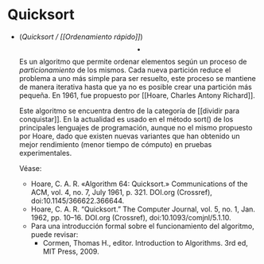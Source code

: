 # Quicksort
- (_Quicksort / [[Ordenamiento rápido]]_) $$\bullet$$ Es un algoritmo que permite ordenar elementos según un proceso de _particionamiento_ de los mismos. Cada nueva partición reduce el problema a uno más simple para ser resuelto, este proceso se mantiene de manera iterativa hasta que ya no es posible crear una partición más pequeña. En 1961, fue propuesto por [[Hoare, Charles Antony Richard]]. 
  
  Este algoritmo se encuentra dentro de la categoría de [[dividir para conquistar]]. En la actualidad es usado en el método sort() de los principales lenguajes de programación, aunque no el mismo propuesto por Hoare, dado que existen nuevas variantes que han obtenido un mejor rendimiento (menor tiempo de cómputo) en pruebas experimentales. 
  
  Véase:
	- Hoare, C. A. R. «Algorithm 64: Quicksort.» Communications of the ACM, vol. 4, no. 7, July 1961, p. 321. DOI.org (Crossref), doi:10.1145/366622.366644.
	- Hoare, C. A. R. “Quicksort.” The Computer Journal, vol. 5, no. 1, Jan. 1962, pp. 10–16. DOI.org (Crossref), doi:10.1093/comjnl/5.1.10.
	- Para una introducción formal sobre el funcionamiento del algoritmo, puede revisar:
		- Cormen, Thomas H., editor. Introduction to Algorithms. 3rd ed, MIT Press, 2009.